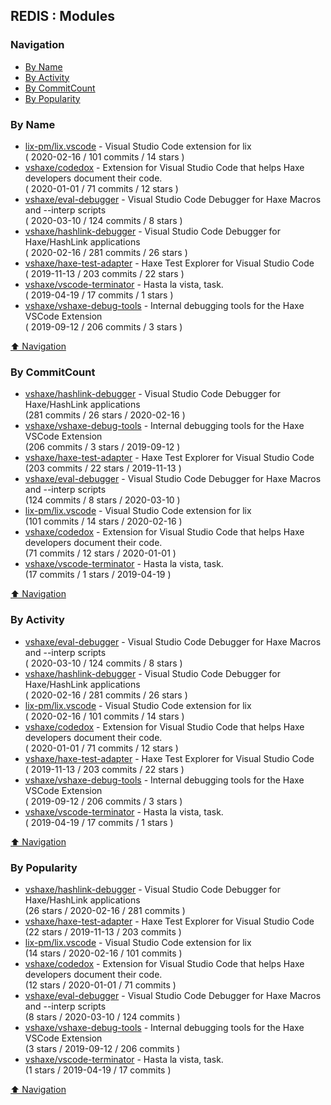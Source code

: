 ## REDIS : Modules


### Navigation

- [By Name](#by-name)
- [By Activity](#by-activity)
- [By CommitCount](#by-commitcount)
- [By Popularity](#by-popularity)

### By Name
<!-- PROJECTS_LIST -->
- [lix-pm/lix.vscode](https://github.com/lix-pm/lix.vscode) - Visual Studio Code extension for lix <br/> ( 2020-02-16 / 101 commits / 14 stars )
- [vshaxe/codedox](https://github.com/vshaxe/codedox) - Extension for Visual Studio Code that helps Haxe developers document their code. <br/> ( 2020-01-01 / 71 commits / 12 stars )
- [vshaxe/eval-debugger](https://github.com/vshaxe/eval-debugger) - Visual Studio Code Debugger for Haxe Macros and --interp scripts <br/> ( 2020-03-10 / 124 commits / 8 stars )
- [vshaxe/hashlink-debugger](https://github.com/vshaxe/hashlink-debugger) - Visual Studio Code Debugger for Haxe/HashLink applications <br/> ( 2020-02-16 / 281 commits / 26 stars )
- [vshaxe/haxe-test-adapter](https://github.com/vshaxe/haxe-test-adapter) - Haxe Test Explorer for Visual Studio Code <br/> ( 2019-11-13 / 203 commits / 22 stars )
- [vshaxe/vscode-terminator](https://github.com/vshaxe/vscode-terminator) - Hasta la vista, task. <br/> ( 2019-04-19 / 17 commits / 1 stars )
- [vshaxe/vshaxe-debug-tools](https://github.com/vshaxe/vshaxe-debug-tools) - Internal debugging tools for the Haxe VSCode Extension <br/> ( 2019-09-12 / 206 commits / 3 stars )
<!-- /PROJECTS_LIST -->

[⬆ Navigation](#navigation)

### By CommitCount
<!-- COMMITCOUNT_LIST -->
- [vshaxe/hashlink-debugger](https://github.com/vshaxe/hashlink-debugger) - Visual Studio Code Debugger for Haxe/HashLink applications <br/> (281 commits / 26 stars / 2020-02-16 )
- [vshaxe/vshaxe-debug-tools](https://github.com/vshaxe/vshaxe-debug-tools) - Internal debugging tools for the Haxe VSCode Extension <br/> (206 commits / 3 stars / 2019-09-12 )
- [vshaxe/haxe-test-adapter](https://github.com/vshaxe/haxe-test-adapter) - Haxe Test Explorer for Visual Studio Code <br/> (203 commits / 22 stars / 2019-11-13 )
- [vshaxe/eval-debugger](https://github.com/vshaxe/eval-debugger) - Visual Studio Code Debugger for Haxe Macros and --interp scripts <br/> (124 commits / 8 stars / 2020-03-10 )
- [lix-pm/lix.vscode](https://github.com/lix-pm/lix.vscode) - Visual Studio Code extension for lix <br/> (101 commits / 14 stars / 2020-02-16 )
- [vshaxe/codedox](https://github.com/vshaxe/codedox) - Extension for Visual Studio Code that helps Haxe developers document their code. <br/> (71 commits / 12 stars / 2020-01-01 )
- [vshaxe/vscode-terminator](https://github.com/vshaxe/vscode-terminator) - Hasta la vista, task. <br/> (17 commits / 1 stars / 2019-04-19 )
<!-- /COMMITCOUNT_LIST -->
[⬆ Navigation](#navigation)

### By Activity
<!-- ACTIVITY_LIST -->
- [vshaxe/eval-debugger](https://github.com/vshaxe/eval-debugger) - Visual Studio Code Debugger for Haxe Macros and --interp scripts <br/> ( 2020-03-10 / 124 commits / 8 stars )
- [vshaxe/hashlink-debugger](https://github.com/vshaxe/hashlink-debugger) - Visual Studio Code Debugger for Haxe/HashLink applications <br/> ( 2020-02-16 / 281 commits / 26 stars )
- [lix-pm/lix.vscode](https://github.com/lix-pm/lix.vscode) - Visual Studio Code extension for lix <br/> ( 2020-02-16 / 101 commits / 14 stars )
- [vshaxe/codedox](https://github.com/vshaxe/codedox) - Extension for Visual Studio Code that helps Haxe developers document their code. <br/> ( 2020-01-01 / 71 commits / 12 stars )
- [vshaxe/haxe-test-adapter](https://github.com/vshaxe/haxe-test-adapter) - Haxe Test Explorer for Visual Studio Code <br/> ( 2019-11-13 / 203 commits / 22 stars )
- [vshaxe/vshaxe-debug-tools](https://github.com/vshaxe/vshaxe-debug-tools) - Internal debugging tools for the Haxe VSCode Extension <br/> ( 2019-09-12 / 206 commits / 3 stars )
- [vshaxe/vscode-terminator](https://github.com/vshaxe/vscode-terminator) - Hasta la vista, task. <br/> ( 2019-04-19 / 17 commits / 1 stars )
<!-- /ACTIVITY_LIST -->

[⬆ Navigation](#navigation)

### By Popularity
<!-- POPULARITY_LIST -->
- [vshaxe/hashlink-debugger](https://github.com/vshaxe/hashlink-debugger) - Visual Studio Code Debugger for Haxe/HashLink applications <br/> (26 stars / 2020-02-16 / 281 commits )
- [vshaxe/haxe-test-adapter](https://github.com/vshaxe/haxe-test-adapter) - Haxe Test Explorer for Visual Studio Code <br/> (22 stars / 2019-11-13 / 203 commits )
- [lix-pm/lix.vscode](https://github.com/lix-pm/lix.vscode) - Visual Studio Code extension for lix <br/> (14 stars / 2020-02-16 / 101 commits )
- [vshaxe/codedox](https://github.com/vshaxe/codedox) - Extension for Visual Studio Code that helps Haxe developers document their code. <br/> (12 stars / 2020-01-01 / 71 commits )
- [vshaxe/eval-debugger](https://github.com/vshaxe/eval-debugger) - Visual Studio Code Debugger for Haxe Macros and --interp scripts <br/> (8 stars / 2020-03-10 / 124 commits )
- [vshaxe/vshaxe-debug-tools](https://github.com/vshaxe/vshaxe-debug-tools) - Internal debugging tools for the Haxe VSCode Extension <br/> (3 stars / 2019-09-12 / 206 commits )
- [vshaxe/vscode-terminator](https://github.com/vshaxe/vscode-terminator) - Hasta la vista, task. <br/> (1 stars / 2019-04-19 / 17 commits )
<!-- /POPULARITY_LIST -->

[⬆ Navigation](#navigation)
